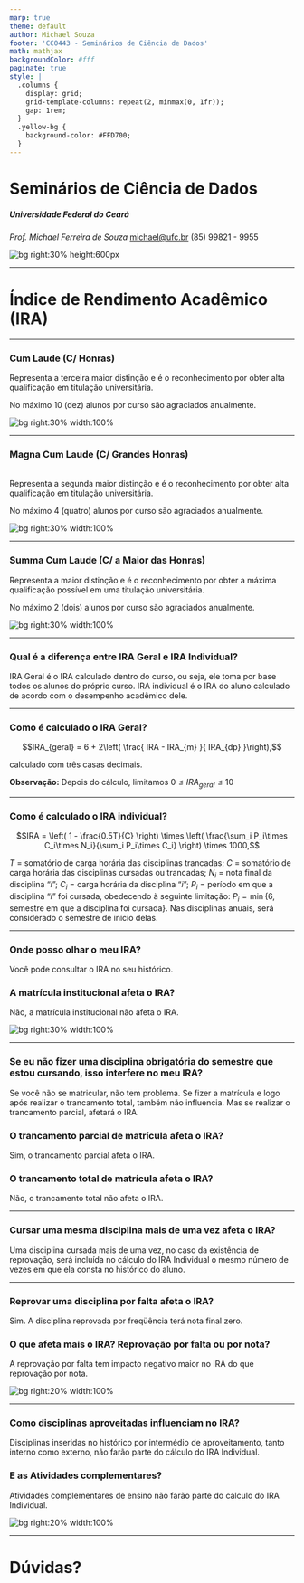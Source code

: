 ```yaml
---
marp: true
theme: default
author: Michael Souza
footer: 'CC0443 - Seminários de Ciência de Dados'
math: mathjax
backgroundColor: #fff
paginate: true
style: |
  .columns {
    display: grid;
    grid-template-columns: repeat(2, minmax(0, 1fr));
    gap: 1rem;
  }
  .yellow-bg {
    background-color: #FFD700;
  }
---
```

# Seminários de Ciência de Dados

##### Universidade Federal do Ceará

*Prof. Michael Ferreira de Souza*
michael@ufc.br
(85) 99821 - 9955

![bg right:30% height:600px](slide_01/logo_QR.png)

---

# Índice de Rendimento Acadêmico (IRA)

---

### Cum Laude (C/ Honras)
Representa a terceira maior distinção e é o reconhecimento por obter alta qualificação em titulação universitária. 

No máximo 10 (dez) alunos por curso são 
agraciados anualmente.

![bg right:30% width:100%](figures/cum_laude.jpeg)

---

### Magna Cum Laude (C/ Grandes Honras) 
<br>
Representa a segunda maior distinção e é o reconhecimento por obter alta qualificação em titulação universitária. 

No máximo 4 (quatro) alunos por curso são agraciados anualmente.

![bg right:30% width:100%](figures/cum_laude.jpeg)

---

### Summa Cum Laude  (C/ a Maior das Honras) 
Representa a maior distinção e é o reconhecimento por obter a máxima qualificação possível em uma titulação universitária. 

No máximo 2 (dois) alunos por curso são agraciados anualmente.

![bg right:30% width:100%](figures/cum_laude.jpeg)

---

### Qual é a diferença entre IRA Geral e IRA Individual?

IRA Geral é o IRA calculado dentro do curso, ou seja, ele toma por base todos os alunos do próprio curso. IRA individual é o IRA do aluno calculado de acordo com o desempenho acadêmico dele.

---

### Como é calculado o IRA Geral?

$$IRA_{geral} = 6 + 2\left( \frac{ IRA - IRA_{m} }{ IRA_{dp} }\right),$$

calculado com três casas decimais.

**Observação:**
Depois do cálculo, limitamos $0\leq IRA_{geral} \leq 10$

---

### Como é calculado o IRA individual?

$$IRA = \left( 1 - \frac{0.5T}{C} \right) \times \left( \frac{\sum_i P_i\times C_i\times N_i}{\sum_i P_i\times C_i} \right) \times 1000,$$

$T$ = somatório de carga horária das disciplinas trancadas;
$C$ = somatório de carga horária das disciplinas cursadas ou trancadas;
$N_i$ = nota final da disciplina “$i$”;
$C_i$ = carga horária da disciplina “$i$”;
$P_i$ = período em que a disciplina “$i$” foi cursada, obedecendo à seguinte limitação: $P_i = \min${6, semestre em que a disciplina foi cursada}. Nas disciplinas anuais, será considerado o semestre de início delas.

---

### Onde posso olhar o meu IRA?
Você pode consultar o IRA no seu histórico.

### A matrícula institucional afeta o IRA?
Não, a matrícula institucional não afeta o IRA.

![bg right:30% width:100%](figures/search_document.webp)

---

### Se eu não fizer uma disciplina obrigatória do semestre que estou cursando, isso interfere no meu IRA?
Se você não se matricular, não tem problema. Se fizer a matrícula e logo após realizar o trancamento total, também não influencia. Mas se realizar o trancamento parcial, afetará o IRA.

### O trancamento parcial de matrícula afeta o IRA?
Sim, o trancamento parcial afeta o IRA.

### O trancamento total de matrícula afeta o IRA?
Não, o trancamento total não afeta o IRA.

---

### Cursar uma mesma disciplina mais de uma vez afeta o IRA?
Uma disciplina cursada mais de uma vez, no caso da existência de reprovação, será incluída no cálculo do IRA Individual o mesmo número de vezes em que ela consta no histórico do aluno.

---

### Reprovar uma disciplina por falta afeta o IRA?
Sim. A disciplina reprovada por freqüência terá nota final zero.

### O que afeta mais o IRA? Reprovação por falta ou por nota?
A reprovação por falta tem impacto negativo maior no IRA do que reprovação por nota.
 
![bg right:20% width:100%](figures/negative_trend.jpg)

---

### Como disciplinas aproveitadas influenciam no IRA?
Disciplinas inseridas no histórico por intermédio de aproveitamento, tanto interno como externo, não farão parte do cálculo do IRA Individual.

### E as Atividades complementares?
Atividades complementares de ensino não farão parte do cálculo do IRA Individual.

![bg right:20% width:100%](figures/negative_trend.jpg)

---

<!-- backgroundColor: orange -->
<!-- _color: black -->
# Dúvidas?
